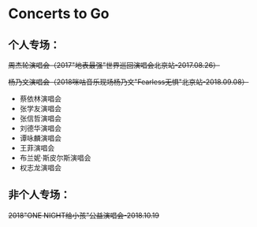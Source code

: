# Concerts to Go

## 个人专场：

~~周杰轮演唱会（2017"地表最强"世界巡回演唱会北京站-2017.08.26）~~

~~杨乃文演唱会（2018咪咕音乐现场杨乃文"Fearless无惧"北京站-2018.09.08）~~

* 蔡依林演唱会
* 张学友演唱会
* 张信哲演唱会
* 刘德华演唱会
* 谭咏麟演唱会
* 王菲演唱会
* 布兰妮·斯皮尔斯演唱会
* 权志龙演唱会


## 非个人专场：

~~2018"ONE NIGHT给小孩"公益演唱会-2018.10.19~~
